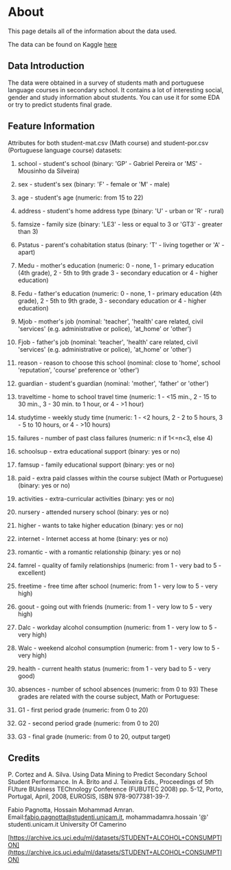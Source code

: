 # About

This page details all of the information about the data used.

The data can be found on Kaggle [here](https://www.kaggle.com/uciml/student-alcohol-consumption)

## Data Introduction

The data were obtained in a survey of students math and portuguese language courses in secondary school. It contains a lot of interesting social, gender and study information about students. You can use it for some EDA or try to predict students final grade.

## Feature Information

Attributes for both student-mat.csv (Math course) and student-por.csv (Portuguese language course) datasets:

1. school - student's school (binary: 'GP' - Gabriel Pereira or 'MS' - Mousinho da Silveira)

2. sex - student's sex (binary: 'F' - female or 'M' - male)

3. age - student's age (numeric: from 15 to 22)

4. address - student's home address type (binary: 'U' - urban or 'R' - rural)

5. famsize - family size (binary: 'LE3' - less or equal to 3 or 'GT3' - greater than 3)

6. Pstatus - parent's cohabitation status (binary: 'T' - living together or 'A' - apart)

7. Medu - mother's education (numeric: 0 - none, 1 - primary education (4th grade), 2 - 5th to 9th grade 3 - secondary education or 4 - higher education)

8. Fedu - father's education (numeric: 0 - none, 1 - primary education (4th grade), 2 - 5th to 9th grade, 3 - secondary education or 4 - higher education)
9. Mjob - mother's job (nominal: 'teacher', 'health' care related, civil 'services' (e.g. administrative or police), 'at_home' or 'other')
10. Fjob - father's job (nominal: 'teacher', 'health' care related, civil 'services' (e.g. administrative or police), 'at_home' or 'other')
11. reason - reason to choose this school (nominal: close to 'home', school 'reputation', 'course' preference or 'other')
12. guardian - student's guardian (nominal: 'mother', 'father' or 'other')
13. traveltime - home to school travel time (numeric: 1 - <15 min., 2 - 15 to 30 min., 3 - 30 min. to 1 hour, or 4 - >1 hour)
14. studytime - weekly study time (numeric: 1 - <2 hours, 2 - 2 to 5 hours, 3 - 5 to 10 hours, or 4 - >10 hours)
15. failures - number of past class failures (numeric: n if 1<=n<3, else 4)
16. schoolsup - extra educational support (binary: yes or no)
17. famsup - family educational support (binary: yes or no)
18. paid - extra paid classes within the course subject (Math or Portuguese) (binary: yes or no)
19. activities - extra-curricular activities (binary: yes or no)
20. nursery - attended nursery school (binary: yes or no)
21. higher - wants to take higher education (binary: yes or no)
22. internet - Internet access at home (binary: yes or no)
23. romantic - with a romantic relationship (binary: yes or no)
24. famrel - quality of family relationships (numeric: from 1 - very bad to 5 - excellent)
25. freetime - free time after school (numeric: from 1 - very low to 5 - very high)
26. goout - going out with friends (numeric: from 1 - very low to 5 - very high)
27. Dalc - workday alcohol consumption (numeric: from 1 - very low to 5 - very high)
28. Walc - weekend alcohol consumption (numeric: from 1 - very low to 5 - very high)
29. health - current health status (numeric: from 1 - very bad to 5 - very good)
30. absences - number of school absences (numeric: from 0 to 93)
These grades are related with the course subject, Math or Portuguese:
31. G1 - first period grade (numeric: from 0 to 20)
32. G2 - second period grade (numeric: from 0 to 20)
33. G3 - final grade (numeric: from 0 to 20, output target)

## Credits

P. Cortez and A. Silva. Using Data Mining to Predict Secondary School Student Performance. In A. Brito and J. Teixeira Eds., Proceedings of 5th FUture BUsiness TEChnology Conference (FUBUTEC 2008) pp. 5-12, Porto, Portugal, April, 2008, EUROSIS, ISBN 978-9077381-39-7.

Fabio Pagnotta, Hossain Mohammad Amran. Email:fabio.pagnotta@studenti.unicam.it, mohammadamra.hossain '@' studenti.unicam.it University Of Camerino

[https://archive.ics.uci.edu/ml/datasets/STUDENT+ALCOHOL+CONSUMPTION](https://archive.ics.uci.edu/ml/datasets/STUDENT+ALCOHOL+CONSUMPTION)
